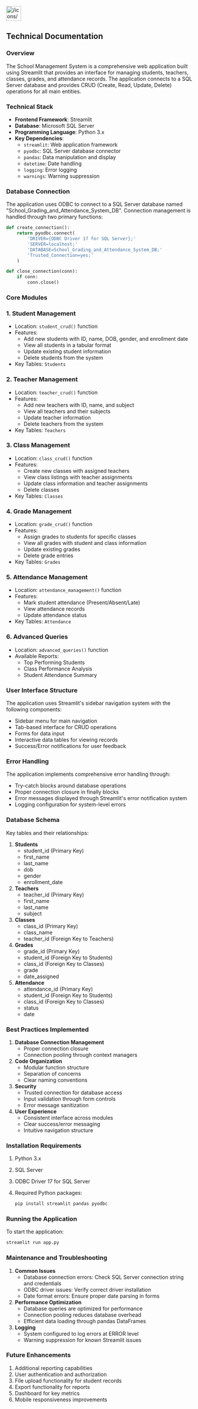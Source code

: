 <aside>
<img src="/icons/database_red.svg" alt="/icons/database_red.svg" width="40px" />

# Technical Documentation

### Overview

The School Management System is a comprehensive web application built using Streamlit that provides an interface for managing students, teachers, classes, grades, and attendance records. The application connects to a SQL Server database and provides CRUD (Create, Read, Update, Delete) operations for all main entities.

### Technical Stack

- **Frontend Framework**: Streamlit
- **Database**: Microsoft SQL Server
- **Programming Language**: Python 3.x
- **Key Dependencies**:
    - `streamlit`: Web application framework
    - `pyodbc`: SQL Server database connector
    - `pandas`: Data manipulation and display
    - `datetime`: Date handling
    - `logging`: Error logging
    - `warnings`: Warning suppression

### Database Connection

The application uses ODBC to connect to a SQL Server database named "School_Grading_and_Attendance_System_DB". Connection management is handled through two primary functions:

```python
def create_connection():
    return pyodbc.connect(
        'DRIVER={ODBC Driver 17 for SQL Server};'
        'SERVER=localhost;'
        'DATABASE=School_Grading_and_Attendance_System_DB;'
        'Trusted_Connection=yes;'
    )

def close_connection(conn):
    if conn:
        conn.close()

```

### Core Modules

### 1. Student Management

- Location: `student_crud()` function
- Features:
    - Add new students with ID, name, DOB, gender, and enrollment date
    - View all students in a tabular format
    - Update existing student information
    - Delete students from the system
- Key Tables: `Students`

### 2. Teacher Management

- Location: `teacher_crud()` function
- Features:
    - Add new teachers with ID, name, and subject
    - View all teachers and their subjects
    - Update teacher information
    - Delete teachers from the system
- Key Tables: `Teachers`

### 3. Class Management

- Location: `class_crud()` function
- Features:
    - Create new classes with assigned teachers
    - View class listings with teacher assignments
    - Update class information and teacher assignments
    - Delete classes
- Key Tables: `Classes`

### 4. Grade Management

- Location: `grade_crud()` function
- Features:
    - Assign grades to students for specific classes
    - View all grades with student and class information
    - Update existing grades
    - Delete grade entries
- Key Tables: `Grades`

### 5. Attendance Management

- Location: `attendance_management()` function
- Features:
    - Mark student attendance (Present/Absent/Late)
    - View attendance records
    - Update attendance status
- Key Tables: `Attendance`

### 6. Advanced Queries

- Location: `advanced_queries()` function
- Available Reports:
    - Top Performing Students
    - Class Performance Analysis
    - Student Attendance Summary

### User Interface Structure

The application uses Streamlit's sidebar navigation system with the following components:

- Sidebar menu for main navigation
- Tab-based interface for CRUD operations
- Forms for data input
- Interactive data tables for viewing records
- Success/Error notifications for user feedback

### Error Handling

The application implements comprehensive error handling through:

- Try-catch blocks around database operations
- Proper connection closure in finally blocks
- Error messages displayed through Streamlit's error notification system
- Logging configuration for system-level errors

### Database Schema

Key tables and their relationships:

1. **Students**
    - student_id (Primary Key)
    - first_name
    - last_name
    - dob
    - gender
    - enrollment_date
2. **Teachers**
    - teacher_id (Primary Key)
    - first_name
    - last_name
    - subject
3. **Classes**
    - class_id (Primary Key)
    - class_name
    - teacher_id (Foreign Key to Teachers)
4. **Grades**
    - grade_id (Primary Key)
    - student_id (Foreign Key to Students)
    - class_id (Foreign Key to Classes)
    - grade
    - date_assigned
5. **Attendance**
    - attendance_id (Primary Key)
    - student_id (Foreign Key to Students)
    - class_id (Foreign Key to Classes)
    - status
    - date

### Best Practices Implemented

1. **Database Connection Management**
    - Proper connection closure
    - Connection pooling through context managers
2. **Code Organization**
    - Modular function structure
    - Separation of concerns
    - Clear naming conventions
3. **Security**
    - Trusted connection for database access
    - Input validation through form controls
    - Error message sanitization
4. **User Experience**
    - Consistent interface across modules
    - Clear success/error messaging
    - Intuitive navigation structure

### Installation Requirements

1. Python 3.x
2. SQL Server
3. ODBC Driver 17 for SQL Server
4. Required Python packages:
    
    ```bash
    pip install streamlit pandas pyodbc
    
    ```
    

### Running the Application

To start the application:

```bash
streamlit run app.py

```

### Maintenance and Troubleshooting

1. **Common Issues**
    - Database connection errors: Check SQL Server connection string and credentials
    - ODBC driver issues: Verify correct driver installation
    - Date format errors: Ensure proper date parsing in forms
2. **Performance Optimization**
    - Database queries are optimized for performance
    - Connection pooling reduces database overhead
    - Efficient data loading through pandas DataFrames
3. **Logging**
    - System configured to log errors at ERROR level
    - Warning suppression for known Streamlit issues

### Future Enhancements

1. Additional reporting capabilities
2. User authentication and authorization
3. File upload functionality for student records
4. Export functionality for reports
5. Dashboard for key metrics
6. Mobile responsiveness improvements
</aside>
